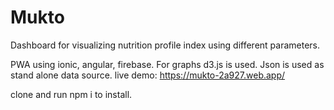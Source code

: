 # Mukto
Dashboard  for visualizing nutrition profile index using different parameters.

PWA using ionic, angular, firebase. For graphs d3.js is used. Json is used as stand alone data source.
live demo: https://mukto-2a927.web.app/

clone and run npm i to install.
